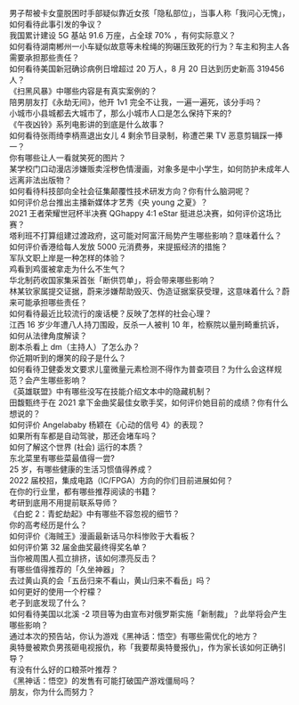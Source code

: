 男子帮被卡女童脱困时手部疑似靠近女孩「隐私部位」，当事人称「我问心无愧」，如何看待此事引发的争议？  
我国累计建设 5G 基站 91.6 万座，占全球 70% ，有何实际意义？  
如何看待湖南郴州一小车疑似故意等未栓绳的狗碾压致死的行为？车主和狗主人各需要承担那些责任？  
如何看待美国新冠确诊病例日增超过 20 万人，8 月 20 日达到历史新高 319456 人？  
《扫黑风暴》中哪些内容是有真实案例的？  
陪男朋友打《永劫无间》，他开 1v1 完全不让我，一遍一遍死，该分手吗？  
小城市小县城都去大城市了，那么小城市人口是怎么保持下来的?  
《午夜凶铃》系列电影讲的到底是什么故事？  
如何看待张雨绮李柄熹退出女儿 4 剩余节目录制，称遭芒果 TV 恶意剪辑踩一捧一？  
你有哪些让人一看就笑死的图片？  
某学校门口动漫店涉嫌贩卖淫秽色情漫画，对象多是中小学生，如何防护未成年人远离非法出版物？  
如何看待科技部向全社会征集颠覆性技术研发方向？你有什么脑洞呢？  
如何评价总台推出主播新媒体才艺秀《央 young 之夏》？  
2021 王者荣耀世冠杯半决赛 QGhappy 4:1 eStar 挺进总决赛，如何评价这场比赛？  
塔利班不打算组建过渡政府，这可能对阿富汗局势产生哪些影响？意味着什么？  
如何评价香港给每人发放 5000 元消费券，来提振经济的措施？  
军队文职上岸是一种怎样的体验？  
鸡看到鸡蛋被拿走为什么不生气？  
华北制药收国家集采首张「断供罚单」，将会带来哪些影响？  
林某钦家属提交证据，蔚来涉嫌帮助毁灭、伪造证据案获受理，这意味着什么？蔚来可能承担哪些责任？  
如何看待最近比较流行的废话梗？反映了怎样的社会心理？  
江西 16 岁少年遭八人持刀围殴，反杀一人被判 10 年，检察院以量刑畸重抗诉，如何从法律角度解读？  
剧本杀看上 dm（主持人）了怎么办？  
你近期听到的爆笑的段子是什么？  
如何看待卫健委发文要求儿童微量元素检测不得作为普查项目？为什么会这样规范？会产生哪些影响？  
《英雄联盟》中有哪些没写在技能介绍文本中的隐藏机制？  
田馥甄终于在 2021 拿下金曲奖最佳女歌手奖，如何评价她目前的成绩？你有什么想说的？  
如何评价 Angelababy 杨颖在《心动的信号 4》的表现？  
如果所有车都是自动驾驶，那还会堵车吗？  
如何了解这个世界 (社会) 运行的本质？  
东北菜里有哪些菜最值得一尝?  
25 岁，有哪些健康的生活习惯值得养成？  
2022 届校招，集成电路（IC/FPGA）方向的你们目前进展如何？  
在你的行业里，都有哪些推荐阅读的书籍？  
考研到底用不用提前联系导师？  
《白蛇 2：青蛇劫起》中有哪些不容忽视的细节？  
你的高考经历是什么？  
如何评价《海贼王》漫画最新话马尔科惨败于大看板？  
如何评价第 32 届金曲奖最终得奖名单？  
当你被周围人孤立排挤，该如何漂亮反击？  
有哪些值得推荐的「久坐神器」？  
去过黄山真的会「五岳归来不看山，黄山归来不看岳」吗？  
如何更好的使用一个柠檬？  
老子到底发现了什么？  
如何看待美国以北溪 -2 项目等为由宣布对俄罗斯实施「新制裁」？此举将会产生哪些影响？  
通过本次的预告站，你认为游戏《黑神话：悟空》有哪些需优化的地方？  
奥特曼被欺负男孩砸电视报仇，称「我要帮奥特曼报仇」，作为家长该如何正确引导？  
有没有什么好的口粮茶叶推荐？  
《黑神话：悟空》的发售有可能打破国产游戏僵局吗？  
朋友，你为什么而努力？  
